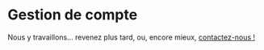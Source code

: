 # Gestion de compte
Nous y travaillons... revenez plus tard, ou, encore mieux, [contactez-nous !](mailto:julien.malard@mail.mcgill.ca)

